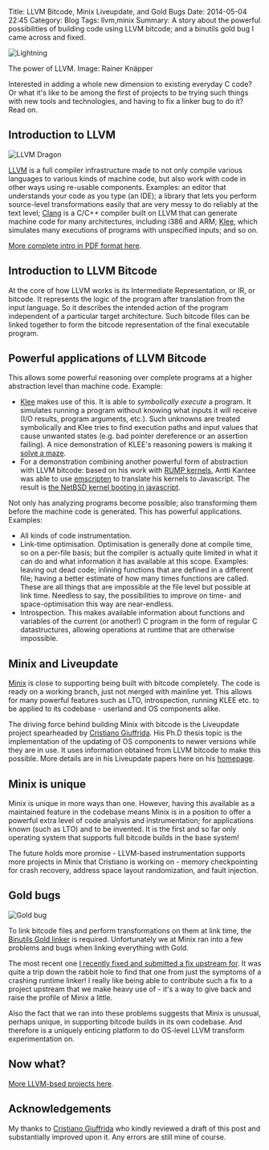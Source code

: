 Title: LLVM Bitcode, Minix Liveupdate, and Gold Bugs
Date: 2014-05-04 22:45
Category: Blog
Tags: llvm,minix
Summary: A story about the powerful possibilities of building code using LLVM bitcode; and a binutils gold bug I came across and fixed.

![Lightning]({filename}/images/lightning.jpg)

The power of LLVM. Image: Rainer Knäpper

Interested in adding a whole new dimension to existing everyday C code?
Or what it's like to be among the first of projects to be trying such
things with new tools and technologies, and having to fix a linker bug
to do it? Read on.

## Introduction to LLVM 

![LLVM Dragon]({filename}/images/llvm-dragon-small.png)

[LLVM](http://www.llvm.org/) is a full compiler infrastructure made to not
only compile various languages to various kinds of machine code, but also work with
code in other ways using re-usable components. Examples: an editor
that understands your code as you type (an IDE); a library that
lets you perform source-level transformations easily that are very
messy to do reliably at the text level; [Clang](http://clang.llvm.org/)
is a C/C++ compiler built on LLVM that can generate machine code
for many architectures, including i386 and ARM;
[Klee](http://klee.github.io/klee/), which simulates many executions
of programs with unspecified inputs; and so on.

[More complete intro in PDF format here](http://www.llvm.org/pubs/2008-10-04-ACAT-LLVM-Intro.pdf).

## Introduction to LLVM Bitcode

At the core of how LLVM works is its Intermediate Representation,
or IR, or bitcode. It represents the logic of the program after
translation from the input language. So it describes the intended
action of the program independent of a particular target architecture.
Such bitcode files can be linked together to form the bitcode
representation of the final executable program.

## Powerful applications of LLVM Bitcode

This allows some powerful reasoning over complete programs at a higher
abstraction level than machine code. Example:

  * [Klee](http://klee.github.io/klee/) makes use of this. It is
    able to *symbolically execute* a program. It simulates
    running a program without knowing what inputs it will receive
    (I/O results, program arguments, etc.). Such unknowns are treated
    symbolically and Klee tries to find execution paths and input
    values that cause unwanted states (e.g. bad pointer dereference
    or an assertion failing). A nice demonstration of KLEE's reasoning powers
    is making it
    [solve a maze](http://feliam.wordpress.com/2010/10/07/the-symbolic-maze/).
  * For a demonstration combining another powerful form of abstraction with
    LLVM bitcode: based on his work with
    [RUMP kernels](http://wiki.netbsd.org/rumpkernel/),
    Antti Kantee was able to use
    [emscripten](https://github.com/kripken/emscripten/wiki) to translate his kernels to Javascript.
    The result is [the NetBSD kernel booting in javascript](https://blog.netbsd.org/tnf/entry/kernel_drivers_compiled_to_javascript).

Not only has analyzing programs become possible; also transforming them
before the machine code is generated. This has powerful applications.
Examples:

  * All kinds of code instrumentation.
  * Link-time optimisation. Optimisation is generally done at compile
    time, so on a per-file basis; but the compiler is actually quite limited
    in what it can do and what information it has available at this scope.
    Examples: leaving out dead code; inlining functions that are defined
    in a different file; having a better estimate of how many times 
    functions are called. These are all things that are impossible at the
    file level but possible at link time. Needless to say, the possibilities to improve
    on time- and space-optimisation this way are near-endless.
  * Introspection. This makes available information about functions and
    variables of the current (or another!) C program in the form of regular
    C datastructures, allowing operations at runtime that are otherwise
    impossible.

## Minix and Liveupdate

[Minix](http://www.minix3.org/) is close to supporting being built
with bitcode completely. The code is ready on a working branch,
just not merged with mainline yet. This allows for many powerful
features such as LTO, introspection, running KLEE etc. to be applied
to its codebase - userland and OS components alike.

The driving force behind building Minix with bitcode is the Liveupdate
project spearheaded by [Cristiano Giuffrida](http://www.cs.vu.nl/~giuffrida/).
His Ph.D thesis topic is the implementation of the updating of OS components
to newer versions while they are in use. It uses information obtained from
LLVM bitcode to make this possible. More details are in his Liveupdate papers here on
his [homepage](http://www.cs.vu.nl/~giuffrida/).

## Minix is unique

Minix is unique in more ways than one. However, having this available
as a maintained feature in the codebase means Minix is in a position
to offer a powerful extra level of code analysis and instrumentation;
for applications known (such as LTO) and to be invented.  It is the
first and so far only operating system that supports full bitcode
builds in the base system!

The future holds more promise - LLVM-based instrumentation supports
more projects in Minix that Cristiano is working on - memory
checkpointing for crash recovery, address space layout randomization,
and fault injection.

## Gold bugs

![Gold bug]({filename}/images/goldbug.jpg)

To link bitcode files and perform transformations on them at link
time, the [Binutils Gold linker](http://en.wikipedia.org/wiki/Gold_%28linker%29)
is required. Unfortunately we at Minix ran into a few problems and bugs when linking
everything with Gold.

The most recent one [I recently fixed and submitted a fix upstream
for](https://sourceware.org/bugzilla/show_bug.cgi?id=16900). It was
quite a trip down the rabbit hole to find that one from just the
symptoms of a crashing runtime linker! I really like being able to
contribute such a fix to a project upstream that we make heavy use of -
it's a way to give back and raise the profile of Minix a little.

Also the fact that we ran into these problems suggests that Minix is
unusual, perhaps unique, in supporting bitcode builds in its own codebase.
And therefore is a uniquely enticing platform to do OS-level LLVM transform
experimentation on.

## Now what?

[More LLVM-bsed projects here](http://llvm.org/ProjectsWithLLVM/).

## Acknowledgements

My thanks to [Cristiano Giuffrida](http://www.cs.vu.nl/~giuffrida/) who
kindly reviewed a draft of this post and substantially improved upon it.
Any errors are still mine of course.
